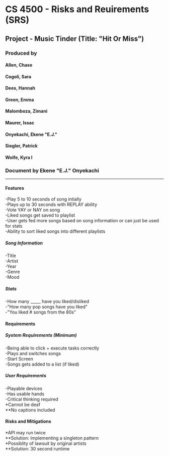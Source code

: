 # CS 4500 - Risks and Reuirements (SRS)
## Project - Music Tinder (Title: "Hit Or Miss")
### Produced by
#### Allen, Chase 
#### Cogoli, Sara
#### Dees, Hannah 
#### Green, Emma
#### Malomboza, Zimani
#### Maurer, Issac
#### Onyekachi, Ekene "E.J."
#### Siegler, Patrick 
#### Wolfe, Kyra I
### Document by Ekene "E.J." Onyekachi
---
#### Features
-Play 5 to 10 seconds of song intially<br>
-Plays up to 30 seconds with REPLAY ability<br>
-Vote YAY or NAY on song<br>
-Liked songs get saved to playlist<br>
-User gets fed more songs based on song information or can just be used for stats<br>
-Ability to sort liked songs into different playlists<br>
##### Song Information
-Title<br>
-Artist<br>
-Year<br>
-Genre<br>
-Mood<br>
##### Stats
-How many _____ have you liked/disliked<br>
-"How many pop songs have you liked"<br>
-"You liked # songs from the 80s"<br>

#### Requirements
##### System Requirements (Minimum)
-Being able to click + execute tasks correctly<br>
-Plays and switches songs<br>
-Start Screen<br>
-Songs gets added to a list (if liked)<br>
##### User Requirements
-Playable devices<br> 
-Has usable hands<br>
-Critical thinking required<br>
*Cannot be deaf<br>
**No captions included<br>
#### Risks and Mitigations
*API may run twice<br>
**Solution: Implementing a singleton pattern<br>
*Possiblity of lawsuit by original artists<br>
**Solution: 30 second runtime<br>
